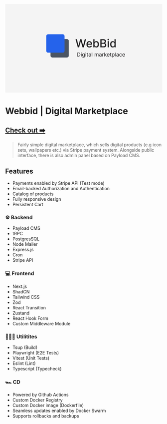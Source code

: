 [![Webbid Banner](./src/server/static/public/og.png)](https://webbid.store)

# Webbid | Digital Marketplace

## [Check out ➡️](https://webbid.store)

> Fairly simple digital marketplace, which sells digital products (e.g icon sets, wallpapers etc.) via
> Stripe payment system. Alongside public interface, there is also admin panel based on Payload CMS.

## Features

- Payments enabled by Stripe API (Test mode)
- Email-backed Authorization and Authentication
- Catalog of products
- Fully responsive design
- Persistent Cart

### ⚙️ Backend

- Payload CMS
- tRPC
- PostgresSQL
- Node Mailer
- Express.js
- Cron
- Stripe API

### 💻 Frontend

- Next.js
- ShadCN
- Tailwind CSS
- Zod
- React Transition
- Zustand
- React Hook Form
- Custom Middleware Module

### 👨🏼‍💻 Utilitites

- Tsup (Build)
- Playwright (E2E Tests)
- Vitest (Unit Tests)
- Eslint (Lint)
- Typescript (Typecheck)

### 🏎️ CD

- Powered by Github Actions
- Custom Docker Registry
- Custom Docker image (Dockerfile)
- Seamless updates enabled by Docker Swarm
- Supports rollbacks and backups
